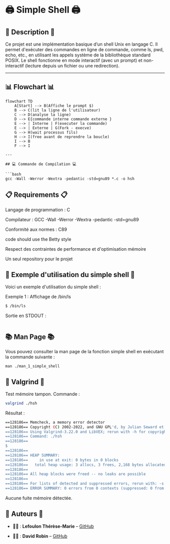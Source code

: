 # 🖨️ Simple Shell 🖨️

## 📄 Description 📄

Ce projet est une implémentation basique d’un shell Unix en langage C.
Il permet d'exécuter des commandes en ligne de commande, comme ls, pwd, echo, etc., en utilisant les appels système de la bibliothèque standard POSIX.
Le shell fonctionne en mode interactif (avec un prompt) et non-interactif (lecture depuis un fichier ou une redirection).

---
## 📊 Flowchart 📊
```mermaid
flowchart TD
    A[Start] --> B(Affiche le prompt $)
    B --> C(lit la ligne de l'utilisateur)
    C --> D(analyse la ligne)
    D --> E{commande interne commande externe }
    E --> | Interne | F(executer la commande)
    E --> | Externe | G(Fork - execve)
    G --> H(wait processus fils)
    H --> I(free avant de reprendre la boucle)
    I --> B
    F --> I

---

## 💻 Commande de Compilation 💻

```bash
gcc -Wall -Werror -Wextra -pedantic -std=gnu89 *.c -o hsh
```

## 📋 Requirements 📋

Langage de programmation : C

Compilateur : GCC -Wall -Werror -Wextra -pedantic -std=gnu89

Conformité aux normes : C89

code should use the Betty style

Respect des contraintes de performance et d'optimisation mémoire

Un seul repository pour le projet



## 📜 Exemple d'utilisation du simple shell 📜

Voici un exemple d'utilisation du simple shell :

Exemple 1 : Affichage de /bin/ls
```bash
$ /bin/ls
```

Sortie en STDOUT :
```bash

```

## 📚 Man Page 📚

Vous pouvez consulter la man page de la fonction simple shell en exécutant la commande suivante :

```man ./man_1_simple_shell```

## 🧠 Valgrind 🧠

Test mémoire tampon.
Commande :
```bash
valgrind ./hsh
```

Résultat :

```bash
==128186== Memcheck, a memory error detector
==128186== Copyright (C) 2002-2022, and GNU GPL'd, by Julian Seward et al.
==128186== Using Valgrind-3.22.0 and LibVEX; rerun with -h for copyright info
==128186== Command: ./hsh
==128186==
$
==128186==
==128186== HEAP SUMMARY:
==128186==     in use at exit: 0 bytes in 0 blocks
==128186==   total heap usage: 3 allocs, 3 frees, 2,168 bytes allocated
==128186==
==128186== All heap blocks were freed -- no leaks are possible
==128186==
==128186== For lists of detected and suppressed errors, rerun with: -s
==128186== ERROR SUMMARY: 0 errors from 0 contexts (suppressed: 0 from 0)
```

Aucune fuite mémoire détectée.

## 🎯 Auteurs 🎯

- 👨‍💻 : **Lefoulon Thérèse-Marie** – [GitHub](https://github.com/Timi-Holberton)

- 👨‍💻 : **David Robin** – [GitHub](https://github.com/StrawberSam)

